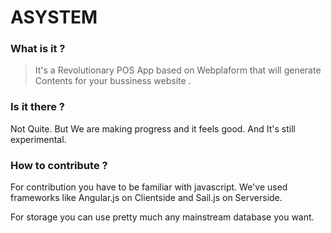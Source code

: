 # ASYSTEM
### What is it ?
>It's a Revolutionary POS App based on Webplaform that will generate
> Contents for your bussiness website .

### Is it there ?
Not Quite. But We are making progress and it feels good. And It's still experimental.

### How to contribute ?

For contribution you have to be familiar with javascript. We've used frameworks like Angular.js on Clientside and Sail.js on Serverside. 

For storage you can use pretty much any mainstream database you want.
